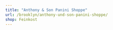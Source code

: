 ```yaml
---
title: "Anthony & Son Panini Shoppe"
url: /brooklyn/anthony-und-son-panini-shoppe/
shop: Feinkost
---
```

